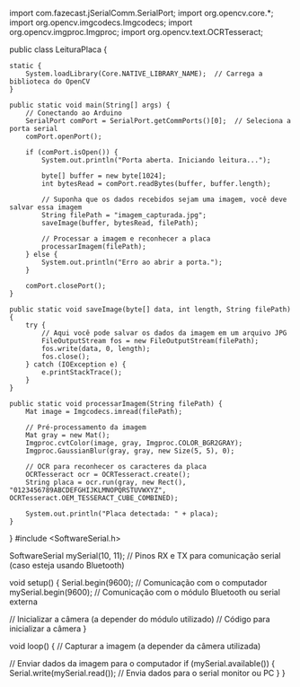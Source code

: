 import com.fazecast.jSerialComm.SerialPort;
import org.opencv.core.*;
import org.opencv.imgcodecs.Imgcodecs;
import org.opencv.imgproc.Imgproc;
import org.opencv.text.OCRTesseract;

public class LeituraPlaca {

    static {
        System.loadLibrary(Core.NATIVE_LIBRARY_NAME);  // Carrega a biblioteca do OpenCV
    }

    public static void main(String[] args) {
        // Conectando ao Arduino
        SerialPort comPort = SerialPort.getCommPorts()[0];  // Seleciona a porta serial
        comPort.openPort();

        if (comPort.isOpen()) {
            System.out.println("Porta aberta. Iniciando leitura...");

            byte[] buffer = new byte[1024];
            int bytesRead = comPort.readBytes(buffer, buffer.length);

            // Suponha que os dados recebidos sejam uma imagem, você deve salvar essa imagem
            String filePath = "imagem_capturada.jpg";
            saveImage(buffer, bytesRead, filePath);

            // Processar a imagem e reconhecer a placa
            processarImagem(filePath);
        } else {
            System.out.println("Erro ao abrir a porta.");
        }

        comPort.closePort();
    }

    public static void saveImage(byte[] data, int length, String filePath) {
        try {
            // Aqui você pode salvar os dados da imagem em um arquivo JPG
            FileOutputStream fos = new FileOutputStream(filePath);
            fos.write(data, 0, length);
            fos.close();
        } catch (IOException e) {
            e.printStackTrace();
        }
    }

    public static void processarImagem(String filePath) {
        Mat image = Imgcodecs.imread(filePath);

        // Pré-processamento da imagem
        Mat gray = new Mat();
        Imgproc.cvtColor(image, gray, Imgproc.COLOR_BGR2GRAY);
        Imgproc.GaussianBlur(gray, gray, new Size(5, 5), 0);

        // OCR para reconhecer os caracteres da placa
        OCRTesseract ocr = OCRTesseract.create();
        String placa = ocr.run(gray, new Rect(), "0123456789ABCDEFGHIJKLMNOPQRSTUVWXYZ", OCRTesseract.OEM_TESSERACT_CUBE_COMBINED);

        System.out.println("Placa detectada: " + placa);
    }
}
#include <SoftwareSerial.h>

SoftwareSerial mySerial(10, 11); // Pinos RX e TX para comunicação serial (caso esteja usando Bluetooth)

void setup() {
  Serial.begin(9600);  // Comunicação com o computador
  mySerial.begin(9600); // Comunicação com o módulo Bluetooth ou serial externa

  // Inicializar a câmera (a depender do módulo utilizado)
  // Código para inicializar a câmera
}

void loop() {
  // Capturar a imagem (a depender da câmera utilizada)
  
  // Enviar dados da imagem para o computador
  if (mySerial.available()) {
    Serial.write(mySerial.read());  // Envia dados para o serial monitor ou PC
  }
}

